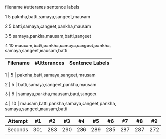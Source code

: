 filename	#utteranes	sentence labels

1		5		paknha,batti,samaya,sangeet,mausam

2		5		batti,samaya,sangeet,pankha,mausam

3		5		samaya,pankha,mausam,batti,sangeet

4		10		mausam,batti,pankha,samaya,sangeet,pankha,
				samaya,sangeet,mausam,batti


Filename |#Utterances | Sentence Labels
--- | --- | --- 

1 | 5 | paknha,batti,samaya,sangeet,mausam

2 | 5 | batti,samaya,sangeet,pankha,mausam

3 | 5 | samaya,pankha,mausam,batti,sangeet

4 | 10 | mausam,batti,pankha,samaya,sangeet,pankha,
				samaya,sangeet,mausam,batti





Attempt | #1 | #2 | #3 | #4 | #5 | #6 | #7 | #8 | #9 | #10 | #11
--- | --- | --- | --- |--- |--- |--- |--- |--- |--- |--- |---
Seconds | 301 | 283 | 290 | 286 | 289 | 285 | 287 | 287 | 272 | 276 | 269

